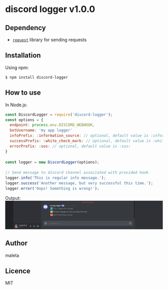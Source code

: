 # discord logger v1.0.0


## Dependency

 * [`request`](https://www.npmjs.com/package/request) library for sending requests

## Installation

Using npm:
```shell
$ npm install discord-logger
```

## How to use

In Node.js:
```js
const DiscordLogger = require('discord-logger');
const options = {
  endpoint: process.env.DISCORD_WEBHOOK,
  botUsername: 'my app logger'
  infoPrefix: :information_source: // optional, default value is :information_source:,
  successPrefix: :white_check_mark: // optional, default value is :white_check_mark:,
  errorPrefix: :sos: // optional, default value is :sos:
}

const logger = new DiscordLogger(options);

// Send message to discord channel associated with provided hook
logger.info('This is regular info message.');
logger.success('Another message, but very successful this time.');
logger.error('Oops! Something is wrong!');

```

Output:
![](images/example.png)


## Author

maleta

## Licence

MIT
